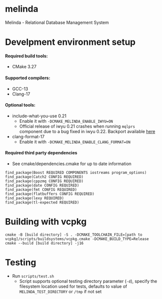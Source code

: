 # melinda
Melinda - Relational Database Management System

# Develpment environment setup
#### Required build tools:
* CMake 3.27

#### Supported compilers:
* GCC-13
* Clang-17

#### Optional tools:
* include-what-you-use 0.21
  * Enable it with `-DCMAKE_MELINDA_ENABLE_IWYU=ON`
  * Official release of iwyu 0.21 crashes when running `mqlprs` component due to a bug fixed in iwyu 0.22. Backport available [here](https://github.com/jan-kelemen/include-what-you-use/tree/clang_17)
* clang-format-17
  * Enable it with `-DCMAKE_MELINDA_ENABLE_CLANG_FORMAT=ON`

#### Required third party dependencies
* See cmake/dependencies.cmake for up to date information
```
find_package(Boost REQUIRED COMPONENTS iostreams program_options)
find_package(Catch2 CONFIG REQUIRED)
find_package(cppzmq CONFIG REQUIRED)
find_package(date CONFIG REQUIRED)
find_package(fmt CONFIG REQUIRED)
find_package(flatbuffers CONFIG REQUIRED)
find_package(lexy REQUIRED)
find_package(tl-expected REQUIRED)
```

# Building with vcpkg
```
cmake -B [build directory] -S . -DCMAKE_TOOLCHAIN_FILE=[path to vcpkg]/scripts/buildsystems/vcpkg.cmake -DCMAKE_BUILD_TYPE=Release
cmake --build [build directory] -j16
```

# Testing
* Run `scripts/test.sh`
  * Script supports optional testing directory parameter (`-d`), specify the filesystem location used for tests, defaults to value of `MELINDA_TEST_DIRECTORY` or `/tmp` if not set
